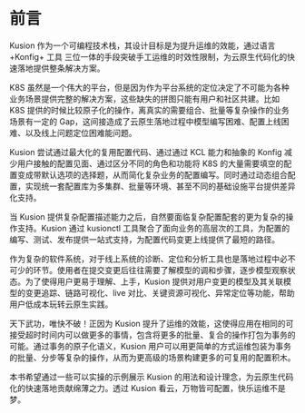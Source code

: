 # 前言

Kusion 作为一个可编程技术栈，其设计目标是为提升运维的效能，通过语言 +Konfig+ 工具 三位一体的手段突破手工运维的时效性限制，为云原生代码化的快速落地提供整条解决方案。

K8S 虽然是一个伟大的平台，但是因为作为平台系统的定位决定了不可能为各种业务场景提供完整的解决方案，这些缺失的拼图只能有用户和社区共建。比如 K8S 提供的时候比较原子化的操作，离真实的需要组合、批量等复杂操作的业务场景有一定的 Gap，这间接造成了云原生落地过程中模型编写困难、配置上线困难、以及线上问题定位困难能问题。

Kusion 尝试通过最大化的复用配置代码、通过通过 KCL 能力和抽象的 Konfig 减少用户接触的配置见面、通过区分不同的角色和功能将 K8S 的大量需要填空的配置变成带默认选项的选择题，从而简化复杂业务的配置编写。同时通过动态组合配置，实现统一套配置库为多集群、批量等环境、甚至不同的基础设施平台提供差异化支持。

当 Kusion 提供复杂配置描述能力之后，自然要面临复杂配置配套的更为复杂的操作支持。Kusion 通过 kusionctl 工具聚合了面向业务的高层次的工具，为配置的编写、测试、发布提供一站式支持，为配置代码变更上线提供了最短的路径。

作为复杂的软件系统，对于线上系统的诊断、定位和分析工具也是落地过程中必不可少的环节。使用者在提交变更后往往需要了解模型的调和步骤，逐步模型观察状态。为了使得用户更易于理解、上手，Kusion 提供对用户变更的模型及其关联模型的变更追踪、链路可视化、live 对比、关键资源可视化、异常定位等功能，帮助用户低成本玩转云原生实践。

天下武功，唯快不破！正因为 Kusion 提升了运维的效能，这使得应用在相同的可接受超时时间内可以做更多的事情，包含将更多的批量、复合的操作打包为事务的可能。通过事务的原子化语义，Kusion 用户可以用更简单的方式运维包装为事务的批量、分步等复杂的操作，从而为更高级的场景构建更多的可复用的配置积木。

本书希望通过一些可以实操的示例展示 Kusion 的用法和设计理念，为云原生代码化的快速落地贡献绵薄之力。透过 Kusion 看云，万物皆可配置，快乐运维不是梦。
